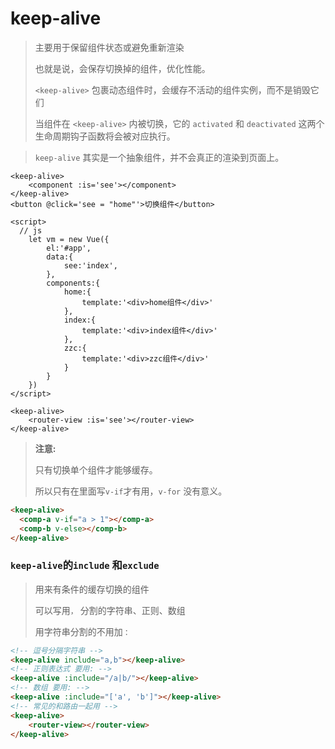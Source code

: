 # keep-alive

> 主要用于保留组件状态或避免重新渲染
>
> 也就是说，会保存切换掉的组件，优化性能。
>
> `<keep-alive>` 包裹动态组件时，会缓存不活动的组件实例，而不是销毁它们
>
> 当组件在 `<keep-alive>` 内被切换，它的 `activated` 和 `deactivated` 这两个生命周期钩子函数将会被对应执行。

> `keep-alive` 其实是一个抽象组件，并不会真正的渲染到页面上。

```vue
<keep-alive>
    <component :is='see'></component>
</keep-alive>
<button @click='see = "home"'>切换组件</button>

<script>
  // js
    let vm = new Vue({
        el:'#app',
        data:{
            see:'index',
        },
        components:{
            home:{
                template:'<div>home组件</div>'
            },
            index:{
                template:'<div>index组件</div>'
            },
            zzc:{
                template:'<div>zzc组件</div>'
            }
        }
    })
</script>
```

```vue
<keep-alive>
    <router-view :is='see'></router-view>
</keep-alive>
```

> **注意:**
>
> 只有切换单个组件才能够缓存。
>
> 所以只有在里面写`v-if`才有用，`v-for` 没有意义。

```html
<keep-alive>
  <comp-a v-if="a > 1"></comp-a>
  <comp-b v-else></comp-b>
</keep-alive>
```

### `keep-alive`的`include` 和`exclude` 

> 用来有条件的缓存切换的组件
>
> 可以写用`，` 分割的字符串、正则、数组
>
> 用字符串分割的不用加`：` 

```html
<!-- 逗号分隔字符串 -->
<keep-alive include="a,b"></keep-alive>
<!-- 正则表达式 要用: -->
<keep-alive :include="/a|b/"></keep-alive>
<!-- 数组 要用: -->
<keep-alive :include="['a', 'b']"></keep-alive>
<!-- 常见的和路由一起用 -->
<keep-alive>
	<router-view></router-view>
</keep-alive>

```


